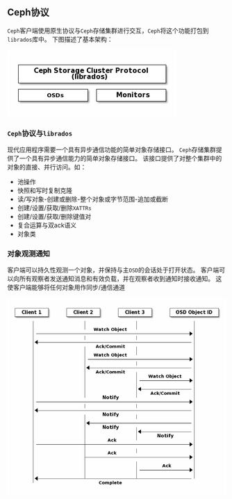 ## Ceph协议

`Ceph`客户端使用原生协议与`Ceph`存储集群进行交互，`Ceph`将这个功能打包到`librados`库中。
下图描述了基本架构：

![](images/ceph-protocol.png)

### `Ceph`协议与`librados`

现代应用程序需要一个具有异步通信功能的简单对象存储接口。
`Ceph`存储集群提供了一个具有异步通信能力的简单对象存储接口。
该接口提供了对整个集群中的对象的直接、并行访问。如：

- 池操作
- 快照和写时复制克隆
- 读/写对象-创建或删除-整个对象或字节范围-追加或截断
- 创建/设置/获取/删除`XATTRs`
- 创建/设置/获取/删除键值对
- 复合运算与双ack语义
- 对象类

### 对象观测通知

客户端可以持久性观测一个对象，并保持与主`OSD`的会话处于打开状态。
客户端可以向所有观察者发送通知消息和有效负载，并在观察者收到通知时接收通知。
这使客户端能够将任何对象用作同步/通信通道

![](images/object-watch.png)